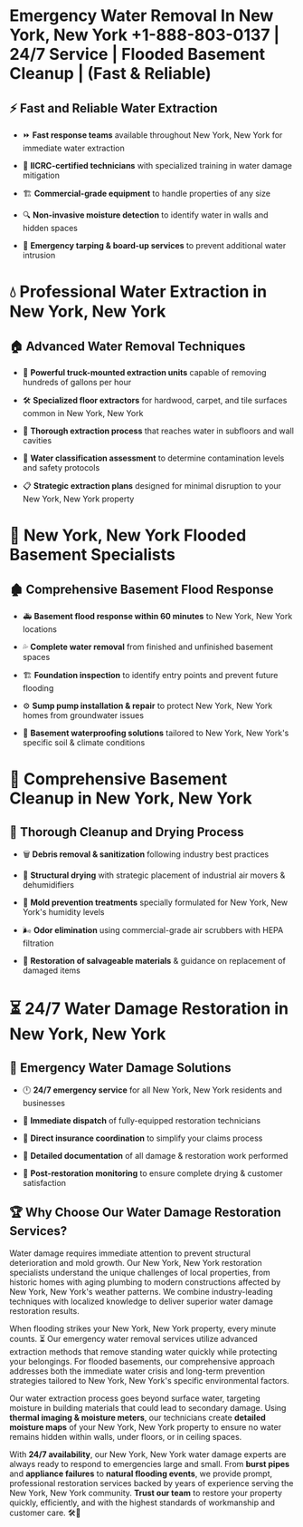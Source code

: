 # Emergency Water Removal In New York, New York +1-888-803-0137 | 24/7 Service | Flooded Basement Cleanup | (Fast & Reliable)  

## ⚡ Fast and Reliable Water Extraction  
- ⏩ **Fast response teams** available throughout New York, New York for immediate water extraction  
- 🏅 **IICRC-certified technicians** with specialized training in water damage mitigation  
- 🏗️ **Commercial-grade equipment** to handle properties of any size  
- 🔍 **Non-invasive moisture detection** to identify water in walls and hidden spaces  
- 🛑 **Emergency tarping & board-up services** to prevent additional water intrusion  

# 💧 Professional Water Extraction in New York, New York  

## 🏠 Advanced Water Removal Techniques  
- 🚛 **Powerful truck-mounted extraction units** capable of removing hundreds of gallons per hour  
- 🛠️ **Specialized floor extractors** for hardwood, carpet, and tile surfaces common in New York, New York  
- 📏 **Thorough extraction process** that reaches water in subfloors and wall cavities  
- 🧪 **Water classification assessment** to determine contamination levels and safety protocols  
- 📋 **Strategic extraction plans** designed for minimal disruption to your New York, New York property  

# 🌊 New York, New York Flooded Basement Specialists  

## 🏚️ Comprehensive Basement Flood Response  
- 🚑 **Basement flood response within 60 minutes** to New York, New York locations  
- 💦 **Complete water removal** from finished and unfinished basement spaces  
- 🏗️ **Foundation inspection** to identify entry points and prevent future flooding  
- ⚙️ **Sump pump installation & repair** to protect New York, New York homes from groundwater issues  
- 🌱 **Basement waterproofing solutions** tailored to New York, New York's specific soil & climate conditions  

# 🧹 Comprehensive Basement Cleanup in New York, New York  

## 🔄 Thorough Cleanup and Drying Process  
- 🗑️ **Debris removal & sanitization** following industry best practices  
- 💨 **Structural drying** with strategic placement of industrial air movers & dehumidifiers  
- 🦠 **Mold prevention treatments** specially formulated for New York, New York's humidity levels  
- 🌬️ **Odor elimination** using commercial-grade air scrubbers with HEPA filtration  
- 🔧 **Restoration of salvageable materials** & guidance on replacement of damaged items  

# ⏳ 24/7 Water Damage Restoration in New York, New York  

## 🚀 Emergency Water Damage Solutions  
- 🕛 **24/7 emergency service** for all New York, New York residents and businesses  
- 🚒 **Immediate dispatch** of fully-equipped restoration technicians  
- 🏦 **Direct insurance coordination** to simplify your claims process  
- 📜 **Detailed documentation** of all damage & restoration work performed  
- 🔎 **Post-restoration monitoring** to ensure complete drying & customer satisfaction  

## 🏆 Why Choose Our Water Damage Restoration Services?  
Water damage requires immediate attention to prevent structural deterioration and mold growth. Our New York, New York restoration specialists understand the unique challenges of local properties, from historic homes with aging plumbing to modern constructions affected by New York, New York's weather patterns. We combine industry-leading techniques with localized knowledge to deliver superior water damage restoration results.  

When flooding strikes your New York, New York property, every minute counts. ⏳ Our emergency water removal services utilize advanced extraction methods that remove standing water quickly while protecting your belongings. For flooded basements, our comprehensive approach addresses both the immediate water crisis and long-term prevention strategies tailored to New York, New York's specific environmental factors.  

Our water extraction process goes beyond surface water, targeting moisture in building materials that could lead to secondary damage. Using **thermal imaging & moisture meters**, our technicians create **detailed moisture maps** of your New York, New York property to ensure no water remains hidden within walls, under floors, or in ceiling spaces.  

With **24/7 availability**, our New York, New York water damage experts are always ready to respond to emergencies large and small. From **burst pipes** and **appliance failures** to **natural flooding events**, we provide prompt, professional restoration services backed by years of experience serving the New York, New York community. **Trust our team** to restore your property quickly, efficiently, and with the highest standards of workmanship and customer care. 🛠️💪  
